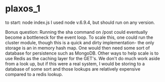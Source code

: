 # plaxos_1
to start:
node index.js
I used node v.6.9.4, but should run on any version. 

Bonus question:
Running the sha command on /post could eventually become a bottleneck for the event loop. To scale this, one could run the cluster module, though this is a quick and dirty implementation- the only storage is an in memory hash map. One would then need some sort of database for persistence such as MongoDB. Other ways to help scale is to use Redis as the caching layer for the GET's. We don't do much work aside from a look up, but if this were a real system, I would be storing to a database of some sort and those lookups are relatively expensive compared to a redis lookup. 

